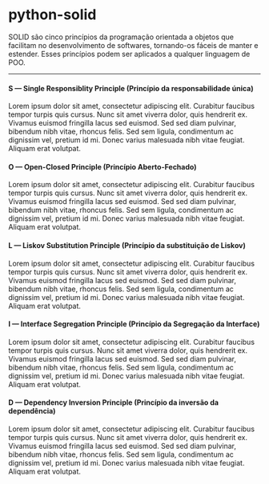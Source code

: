 # python-solid

SOLID são cinco princípios da programação orientada a objetos que facilitam no desenvolvimento de softwares, tornando-os fáceis de manter e estender. Esses princípios podem ser aplicados a qualquer linguagem de POO.

---


#### S — Single Responsiblity Principle (Princípio da responsabilidade única)

Lorem ipsum dolor sit amet, consectetur adipiscing elit. Curabitur faucibus tempor turpis quis cursus. Nunc sit amet viverra dolor, quis hendrerit ex. Vivamus euismod fringilla lacus sed euismod. Sed sed diam pulvinar, bibendum nibh vitae, rhoncus felis. Sed sem ligula, condimentum ac dignissim vel, pretium id mi. Donec varius malesuada nibh vitae feugiat. Aliquam erat volutpat.

#### O — Open-Closed Principle (Princípio Aberto-Fechado)

Lorem ipsum dolor sit amet, consectetur adipiscing elit. Curabitur faucibus tempor turpis quis cursus. Nunc sit amet viverra dolor, quis hendrerit ex. Vivamus euismod fringilla lacus sed euismod. Sed sed diam pulvinar, bibendum nibh vitae, rhoncus felis. Sed sem ligula, condimentum ac dignissim vel, pretium id mi. Donec varius malesuada nibh vitae feugiat. Aliquam erat volutpat.

#### L — Liskov Substitution Principle (Princípio da substituição de Liskov)

Lorem ipsum dolor sit amet, consectetur adipiscing elit. Curabitur faucibus tempor turpis quis cursus. Nunc sit amet viverra dolor, quis hendrerit ex. Vivamus euismod fringilla lacus sed euismod. Sed sed diam pulvinar, bibendum nibh vitae, rhoncus felis. Sed sem ligula, condimentum ac dignissim vel, pretium id mi. Donec varius malesuada nibh vitae feugiat. Aliquam erat volutpat.

#### I — Interface Segregation Principle (Princípio da Segregação da Interface)

Lorem ipsum dolor sit amet, consectetur adipiscing elit. Curabitur faucibus tempor turpis quis cursus. Nunc sit amet viverra dolor, quis hendrerit ex. Vivamus euismod fringilla lacus sed euismod. Sed sed diam pulvinar, bibendum nibh vitae, rhoncus felis. Sed sem ligula, condimentum ac dignissim vel, pretium id mi. Donec varius malesuada nibh vitae feugiat. Aliquam erat volutpat.

#### D — Dependency Inversion Principle (Princípio da inversão da dependência)

Lorem ipsum dolor sit amet, consectetur adipiscing elit. Curabitur faucibus tempor turpis quis cursus. Nunc sit amet viverra dolor, quis hendrerit ex. Vivamus euismod fringilla lacus sed euismod. Sed sed diam pulvinar, bibendum nibh vitae, rhoncus felis. Sed sem ligula, condimentum ac dignissim vel, pretium id mi. Donec varius malesuada nibh vitae feugiat. Aliquam erat volutpat.
